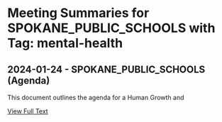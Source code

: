 # Meeting Summaries for SPOKANE_PUBLIC_SCHOOLS with Tag: mental-health

## 2024-01-24 - SPOKANE_PUBLIC_SCHOOLS (Agenda)

This document outlines the agenda for a Human Growth and

[View Full Text](https://raw.githubusercontent.com/civiclensllc/WashingtonStateSchoolBoardExplorer/refs/heads/main/data/countries/usa/states/wa/counties/spokane/school_boards/spokane_public_schools/2024/2024-01-24-agenda.txt)

